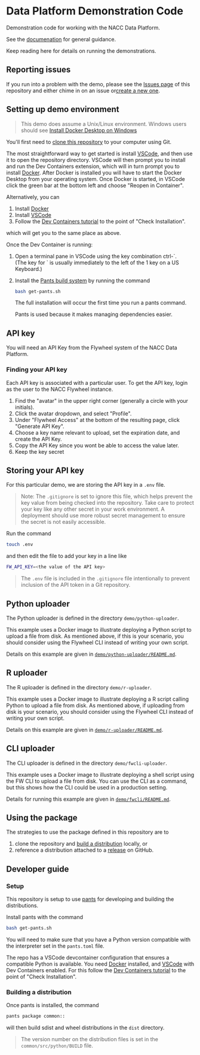 # Data Platform Demonstration Code

Demonstration code for working with the NACC Data Platform.

See the [documenation](https://naccdata.github.io/data-platform-demos) for general guidance.

Keep reading here for details on running the demonstrations.

## Reporting issues

If you run into a problem with the demo, please see the [Issues page](https://github.com/naccdata/data-platform-demos/issues) of this repository and either chime in on an issue or[create a new one](https://docs.github.com/en/issues/tracking-your-work-with-issues/creating-an-issue).

## Setting up demo environment

> This demo does assume a Unix/Linux environment. Windows users should see [Install Docker Desktop on Windows](https://docs.docker.com/desktop/install/windows-install/)

You'll first need to [clone this repository](https://docs.github.com/en/repositories/creating-and-managing-repositories/cloning-a-repository) to your computer using Git.

The most straightforward way to get started is install [VSCode](https://code.visualstudio.com), and then use it to open the repository directory.
VSCode will then prompt you to install and run the Dev Containers extension, which will in turn prompt you to install [Docker](https://www.docker.com).
After Docker is installed you will have to start the Docker Desktop from your operating system.
Once Docker is started, in VSCode click the green bar at the bottom left and choose "Reopen in Container".

Alternatively, you can 

1. Install [Docker](https://www.docker.com)
2. Install [VSCode](https://code.visualstudio.com)
3. Follow the [Dev Containers tutorial](https://code.visualstudio.com/docs/devcontainers/tutorial) to the point of "Check Installation".

which will get you to the same place as above.

Once the Dev Container is running:

1. Open a terminal pane in VSCode using the key combination ctrl-\`.  
   (The key for \` is usually immediately to the left of the 1 key on a US Keyboard.)

2. Install the [Pants build system](pantsbuild.org) by running the command

   ```bash
   bash get-pants.sh
   ```

   The full installation will occur the first time you run a pants command.

   Pants is used because it makes managing dependencies easier.   


## API key

You will need an API Key from the Flywheel system of the NACC Data Platform.

### Finding your API key

Each API key is associated with a particular user.
To get the API key, login as the user to the NACC Flywheel instance.

1. Find the "avatar" in the upper right corner (generally a circle with your initials).
2. Click the avatar dropdown, and select "Profile".
3. Under "Flywheel Access" at the bottom of the resulting page, click "Generate API Key".
4. Choose a key name relevant to upload, set the expiration date, and create the API Key.
5. Copy the API Key since you wont be able to access the value later.
6. Keep the key secret  

## Storing your API key

For this particular demo, we are storing the API key in a `.env` file.

>Note: The `.gitignore` is set to ignore this file, which helps prevent the key value from being checked into the repository.
> Take care to protect your key like any other secret in your work environment.
> A deployment should use more robust secret management to ensure the secret is not easily accessible.

Run the command 

```bash
touch .env
```

and then edit the file to add your key in a line like

```bash
FW_API_KEY=<the value of the API key>
```

> The `.env` file is included in the `.gitignore` file intentionally to prevent inclusion of the API token in a Git repository.

## Python uploader

The Python uploader is defined in the directory `demo/python-uploader`.

This example uses a Docker image to illustrate deploying a Python script to upload a file from disk. As mentioned above, if this is your scenario, you should consider using the Flywheel CLI instead of writing your own script.

Details on this example are given in [`demo/python-uploader/README.md`](demo/python-uploader/README.md).


## R uploader

The R uploader is defined in the directory `demo/r-uploader`.

This example uses a Docker image to illustrate deploying a R script calling Python to upload a file from disk. 
As mentioned above, if uploading from disk is your scenario, you should consider using the Flywheel CLI instead of writing your own script.

Details on this example are given in [`demo/r-uploader/README.md`](demo/r-uploader/README.md).


## CLI uploader

The CLI uploader is defined in the directory `demo/fwcli-uploader`.

This example uses a Docker image to illustrate deploying a shell script using the FW CLI to upload a file from disk. 
You can use the CLI as a command, but this shows how the CLI could be used in a production setting.

Details for running this example are given in [`demo/fwcli/README.md`](demo/fwcli/README.md).


## Using the package

The strategies to use the package defined in this repository are to 

1. clone the repository and [build a distribution](#building-a-distribution) locally, or
2. reference a distribution attached to a [release](https://github.com/naccdata/data-platform-demos/releases) on GitHub.

## Developer guide

### Setup

This repository is setup to use [pants](pantsbuild.org) for developing and building the distributions.

Install pants with the command

```bash
bash get-pants.sh
```

You will need to make sure that you have a Python version compatible with the interpreter set in the `pants.toml` file.

The repo has a VSCode devcontainer configuration that ensures a compatible Python is available.
You need [Docker](https://www.docker.com) installed, and [VSCode](https://code.visualstudio.com) with Dev Containers enabled.
For this follow the [Dev Containers tutorial](https://code.visualstudio.com/docs/devcontainers/tutorial) to the point of "Check Installation".

### Building a distribution

Once pants is installed, the command 

```bash
pants package common::
```

will then build sdist and wheel distributions in the `dist` directory.

> The version number on the distribution files is set in the `common/src/python/BUILD` file.